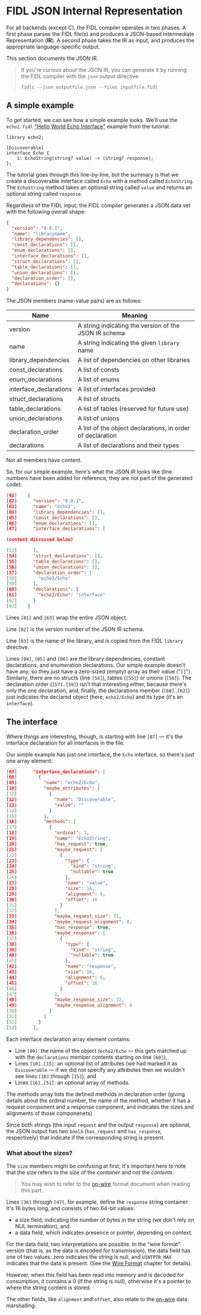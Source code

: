 
# FIDL JSON Internal Representation

For all backends (except C), the FIDL compiler operates in two phases.
A first phase parses the FIDL file(s) and produces a JSON-based Intermediate
Representation (**IR**).
A second phase takes the IR as input, and produces the appropriate language-specific output.

This section documents the JSON IR.

> If you're curious about the JSON IR, you can generate it by running
> the FIDL compiler with the `json` output directive:
>
> `fidlc --json outputfile.json --files inputfile.fidl`

## A simple example

To get started, we can see how a simple example looks.
We'll use the `echo2.fidl` ["Hello World Echo Interface"](../tutorial/README.md)
example from the tutorial:

```fidl
library echo2;

[Discoverable]
interface Echo {
    1: EchoString(string? value) -> (string? response);
};
```

The tutorial goes through this line-by-line, but the summary is that we create a
discoverable interface called `Echo` with a method called `EchoString`.
The `EchoString` method takes an optional string called `value` and returns
an optional string called `response`.

Regardless of the FIDL input, the FIDL compiler generates a JSON data set with
the following overall shape:

```json
{
  "version": "0.0.1",
  "name": "libraryname",
  "library_dependencies": [],
  "const_declarations": [],
  "enum_declarations": [],
  "interface_declarations": [],
  "struct_declarations": [],
  "table_declarations": [],
  "union_declarations": [],
  "declaration_order": [],
  "declarations": {}
}
```

The JSON members (name-value pairs) are as follows:

Name                    | Meaning
------------------------|-----------------------------------------------------------------------
version                 | A string indicating the version of the JSON IR schema
name                    | A string indicating the given `library` name
library_dependencies    | A list of dependencies on other libraries
const_declarations      | A list of consts
enum_declarations       | A list of enums
interface_declarations  | A list of interfaces provided
struct_declarations     | A list of structs
table_declarations      | A list of tables (reserved for future use)
union_declarations      | A list of unions
declaration_order       | A list of the object declarations, in order of declaration
declarations            | A list of declarations and their types

Not all members have content.

So, for our simple example, here's what the JSON IR looks like (line
numbers have been added for reference; they are not part of the generated code):

```json
[01]    {
[02]      "version": "0.0.1",
[03]      "name": "echo2",
[04]      "library_dependencies": [],
[05]      "const_declarations": [],
[06]      "enum_declarations": [],
[07]      "interface_declarations": [

(content discussed below)

[53]      ],
[54]      "struct_declarations": [],
[55]      "table_declarations": [],
[56]      "union_declarations": [],
[57]      "declaration_order": [
[58]        "echo2/Echo"
[59]      ],
[60]      "declarations": {
[61]        "echo2/Echo": "interface"
[62]      }
[63]    }
```

Lines `[01]` and `[63]` wrap the entire JSON object.

Line `[02]` is the version number of the JSON IR schema.

Line `[03]` is the name of the library, and is copied from the FIDL `library` directive.

Lines `[04]`, `[05]` and `[06]` are the library dependencies, constant declarations,
and enumeration declarations.
Our simple example doesn't have any, so they just have a zero-sized (empty) array
as their value ("`[]`").
Similarly, there are no structs (line `[54]`), tables (`[55]`) or unions (`[56]`).
The declaration order (`[57]`..`[59]`) isn't that interesting either,
because there's only the one declaration, and, finally, the
declarations member (`[60]`..`[62]`) just indicates the declared object (here, `echo2/Echo`)
and its type (it's an `interface`).

## The interface

Where things are interesting, though, is starting with line `[07]` &mdash; it's the interface
declaration for all interfaces in the file.

Our simple example has just one interface, the `Echo` interface, so there's just one
array element:

```json
[07]      "interface_declarations": [
[08]        {
[09]          "name": "echo2/Echo",
[10]          "maybe_attributes": [
[11]            {
[12]              "name": "Discoverable",
[13]              "value": ""
[14]            }
[15]          ],
[16]          "methods": [
[17]            {
[18]              "ordinal": 1,
[19]              "name": "EchoString",
[20]              "has_request": true,
[21]              "maybe_request": [
[22]                {
[23]                  "type": {
[24]                    "kind": "string",
[25]                    "nullable": true
[26]                  },
[27]                  "name": "value",
[28]                  "size": 16,
[29]                  "alignment": 8,
[30]                  "offset": 16
[31]                }
[32]              ],
[33]              "maybe_request_size": 32,
[34]              "maybe_request_alignment": 8,
[35]              "has_response": true,
[36]              "maybe_response": [
[37]                {
[38]                  "type": {
[39]                    "kind": "string",
[40]                    "nullable": true
[41]                  },
[42]                  "name": "response",
[43]                  "size": 16,
[44]                  "alignment": 8,
[45]                  "offset": 16
[46]                }
[47]              ],
[48]              "maybe_response_size": 32,
[49]              "maybe_response_alignment": 8
[50]            }
[51]          ]
[52]        }
[53]      ],
```

Each interface declaration array element contains:

*   Line `[09]`: the name of the object (`echo2/Echo` &mdash; this gets matched
    up with the `declarations` member contents starting on line `[60]`),
*   Lines `[10]`..`[15]`: an optional list of attributes (we had marked it as
    `Discoverable` &mdash; if we did not specify any attributes then we wouldn't
    see lines `[10]` through `[15]`), and
*   Lines `[16]`..`[51]`: an optional array of methods.

The methods array lists the defined methods in declaration order (giving details
about the ordinal number, the name of the method, whether it has a request
component and a response component, and indicates the sizes and alignments of
those componenets).

Since both strings (the input `request` and the output `response`) are optional,
the JSON output has two `bool`s (`has_request` and `has_response`, respectively)
that indicate if the corresponding string is present.

### What about the sizes?

The `size` members might be confusing at first; it's important here to note
that the size refers to the size of the *container* and not the *contents*.

> You may wish to refer to the [on-wire](wire-format/index.md) format document when
> reading this part.

Lines `[36]` through `[47]`, for example, define the `response` string container.
It's 16 bytes long, and consists of two 64-bit values:

*   a size field, indicating the number of bytes in the string (we don't rely
    on NUL termination), and
*   a data field, which indicates presence or pointer, depending on context.

For the data field, two interpretations are possible.
In the "wire format" version (that is, as the data is encoded for transmission),
the data field has one of two values: zero indicates the string is null,
and `UINTPTR_MAX` indicates that the data is present.
(See the [Wire Format](wire-format/index.md) chapter for details).

However, when this field has been read into memory and is decoded for consumption,
it contains a 0 (if the string is null), otherwise it's a pointer
to where the string content is stored.

The other fields, like `alignment` and `offset`, also relate to the
[on-wire](wire-format/index.md) data marshalling.

